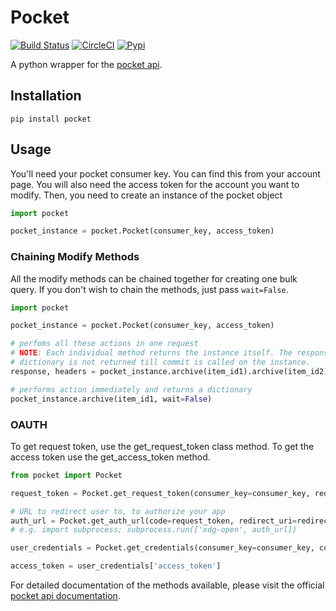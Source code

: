 Pocket
======
[![Build Status](https://travis-ci.org/tapanpandita/pocket.png)](https://travis-ci.org/tapanpandita/pocket/)
[![CircleCI](https://circleci.com/gh/tapanpandita/pocket.svg?style=svg)](https://circleci.com/gh/tapanpandita/pocket)
[![Pypi](https://badge.fury.io/py/pocket.png)](http://badge.fury.io/py/pocket)


A python wrapper for the [pocket api](http://getpocket.com/api/docs).

Installation
------------
```
pip install pocket
```

Usage
------

You'll need your pocket consumer key. You can find this from your account page.
You will also need the access token for the account you want to modify.
Then, you need to create an instance of the pocket object

```python
import pocket

pocket_instance = pocket.Pocket(consumer_key, access_token)
```

### Chaining Modify Methods

All the modify methods can be chained together for creating one bulk query. If you don't wish to chain the methods, just pass `wait=False`.

```python
import pocket

pocket_instance = pocket.Pocket(consumer_key, access_token)

# perfoms all these actions in one request
# NOTE: Each individual method returns the instance itself. The response
# dictionary is not returned till commit is called on the instance.
response, headers = pocket_instance.archive(item_id1).archive(item_id2).favorite(item_id3).delete(item_id4).commit()

# performs action immediately and returns a dictionary
pocket_instance.archive(item_id1, wait=False)
```

### OAUTH

To get request token, use the get_request_token class method. To get the access token use the get_access_token method.

```python
from pocket import Pocket

request_token = Pocket.get_request_token(consumer_key=consumer_key, redirect_uri=redirect_uri)

# URL to redirect user to, to authorize your app
auth_url = Pocket.get_auth_url(code=request_token, redirect_uri=redirect_uri)
# e.g. import subprocess; subprocess.run(['xdg-open', auth_url])

user_credentials = Pocket.get_credentials(consumer_key=consumer_key, code=request_token)

access_token = user_credentials['access_token']
```

For detailed documentation of the methods available, please visit the official [pocket api documentation](http://getpocket.com/api/docs).

